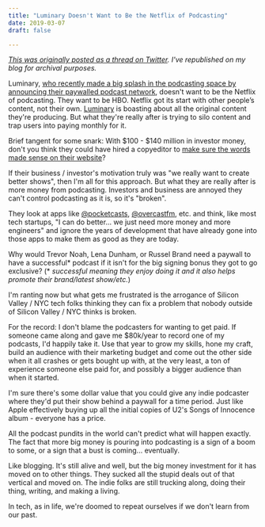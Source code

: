 ```yaml
---
title: "Luminary Doesn't Want to Be the Netflix of Podcasting"
date: 2019-03-07
draft: false

---
```


[_This was originally posted as a thread on Twitter_](https://twitter.com/iChris/status/1102941757082423296)_. I've republished on my blog for archival purposes._

Luminary, [who recently made a big splash in the podcasting space by announcing their paywalled podcast network](https://www.engadget.com/2019/03/04/luminary-media-subscription-podcast-network/), doesn't want to be the Netflix of podcasting. They want to be HBO. Netflix got its start with other people’s content, not their own. [Luminary](https://luminarypodcasts.com) is boasting about all the original content they're producing. But what they're really after is trying to silo content and trap users into paying monthly for it.

Brief tangent for some snark: With $100 - $140 million in investor money, don't you think they could have hired a copyeditor to [make sure the words made sense on their website](https://twitter.com/iChris/status/1103695615199006722)?

If their business / investor's motivation truly was "we really want to create better shows", then I'm all for this approach. But what they are really after is more money from podcasting. Investors and business are annoyed they can't control podcasting as it is, so it's "broken".

They look at apps like [@pocketcasts](https://twitter.com/pocketcasts), [@overcastfm](https://twitter.com/OvercastFM), etc. and think, like most tech startups, "I can do better... we just need more money and more engineers" and ignore the years of development that have already gone into those apps to make them as good as they are today.

Why would Trevor Noah, Lena Dunham, or Russel Brand need a paywall to have a successful\* podcast if it isn't for the big signing bonus they got to go exclusive? (\* _successful meaning they enjoy doing it and it also helps promote their brand/latest show/etc._)

I'm ranting now but what gets me frustrated is the arrogance of Silicon Valley / NYC tech folks thinking they can fix a problem that nobody outside of Silicon Valley / NYC thinks is broken.

For the record: I don't blame the podcasters for wanting to get paid. If someone came along and gave me $80k/year to record one of my podcasts, I'd happily take it. Use that year to grow my skills, hone my craft, build an audience with their marketing budget and come out the other side when it all crashes or gets bought up with, at the very least, a ton of experience someone else paid for, and possibly a bigger audience than when it started.

I'm sure there's some dollar value that you could give any indie podcaster where they'd put their show behind a paywall for a time period. Just like Apple effectively buying up all the initial copies of U2's Songs of Innocence album - everyone has a price.

All the podcast pundits in the world can't predict what will happen exactly. The fact that more big money is pouring into podcasting is a sign of a boom to some, or a sign that a bust is coming... eventually.

Like blogging. It's still alive and well, but the big money investment for it has moved on to other things. They sucked all the stupid deals out of that vertical and moved on. The indie folks are still trucking along, doing their thing, writing, and making a living.

In tech, as in life, we're doomed to repeat ourselves if we don't learn from our past.
